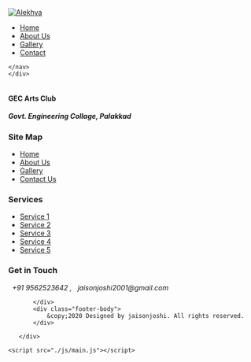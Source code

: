 <!DOCTYPE html>
<html lang="en">
<head>
    <meta charset="UTF-8">
    <meta name="viewport" content="width=device-width, initial-scale=1.0">
    <title>Document</title>
    <link rel="stylesheet" href="./css/all.css">
    <link rel="stylesheet" href="./css/style.css">
</head>
<body>
    
<div class="placeholder">
        <nav class="navbar">
        <a href="#" class="nav-brand"><img src="./assets/img/logo-alekhya2.png" alt="Alekhya"></a>
        <div class="toggle-collapse">
            <div class="toggle-icon"></div>
        </div>
        <div class="navbar-nav">
            <ul class="nav-item">
                <li class="nav-link"><a href="#" onclick="navlink()">Home</a></li>
                <li class="nav-link"><a href="#" onclick="navlink()">About Us</a></li>
                <li class="nav-link"><a href="#" onclick="navlink()">Gallery</a></li>
                <li class="nav-link"><a href="#footer" onclick="navlink()">Contact</a></li>
            </ul>
        </div>
        
    </nav>
    </div>

   <section>
       <div class="bg-site">
           <img src="./assets/img/logo.jpg" alt="">
       </div>
   </section>


   <footer id="footer">
       <div class="footer">
           <div class="footer-head">
               <div class="footer-logo">
                   <div class="f-logo"><img src="./assets/img/footerlogo.png" alt=""></div>
                   <h4>GEC Arts Club</h4>
                   <h5>Govt. Engineering Collage, Palakkad</h5>
              </div>
              <div class="footer-nav">
                  <h3>Site Map</h3>
                  <ul class="nav-item">
                      <li class="nav-link"><a href="#">Home</a></li>
                      <li class="nav-link"><a href="#">About Us</a></li>
                      <li class="nav-link"><a href="#">Gallery</a></li>
                      <li class="nav-link"><a href="#">Contact Us</a></li>
                  </ul>
              </div>
              <div class="footer-ser">
                  <h3>Services</h3>
                  <ul class="nav-item">
                      <li class="nav-link"><a href="#">Service 1</a></li>
                      <li class="nav-link"><a href="#">Service 2</a></li>
                      <li class="nav-link"><a href="#">Service 3</a></li>
                      <li class="nav-link"><a href="#">Service 4</a></li>
                      <li class="nav-link"><a href="#">Service 5</a></li>
                  </ul>
              </div>
              <div class="footer-contact">
                  <h3>Get in Touch</h3>
                  <i class="fab fa-whatsapp">&nbsp;&nbsp;+91 9562523642 ,</i>
                  <i class="fas fa-envelope">&nbsp;&nbsp;jaisonjoshi2001@gmail.com</i>
                  <div class="social-icons">
                      <i class="fab fa-facebook"></i>
                      <i class="fab fa-instagram"></i>
                      <i class="fab fa-youtube"></i>
                      <i class="fab fa-twitter"></i>
                  </div>
              </div>

           </div>
           <div class="footer-body">
               &copy;2020 Designed by jaisonjoshi. All rights reserved.
           </div>

       </div>
   </footer>





    <script src="./js/main.js"></script>
</body>
</html>
